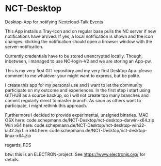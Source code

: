 # NCT-Desktop
Desktop-App for notifying Nextcloud-Talk Events

This App installs a Tray-Icon and on regular base pulls the NC server
if new notifications have arrived. If yes, a local notification is shown
and the icon changes. clicking the notification should open a browser 
window with the server-notification.

Currently credentials have to be stored unencrypted locally. Though, 
inbetween, i managed to use NC-login-V2 and we are storing an App-pw.

This is my very first GIT repository and my very first Desktop App.
please comment to me whatever your might want to express, but be polite.

I create this app for my personal use and i want to let the community 
participate on my outcome and experiences. In the first step i start
using GITHUB as a source backup, so i will not create too many branches
and commit regularly direct to master branch. As soon as others want to
participate, i might rethink this approach.

Furthermore I decided to provide experimental, unsigned binaries. 
MAC OSX here: code.schepmann.de/NCT-Desktop/nct-desktop-darwin-x64.zip
Win x64 here: code.schepmann.de/NCT-Desktop/nct-desktop-win32-ia32.zip
Lin x64 here: code.schepmann.de/NCT-Desktop/nct-desktop-linux-x64.zip

regards, FDS

btw: this is an ELECTRON-project. See https://www.electronjs.org/ for details.
